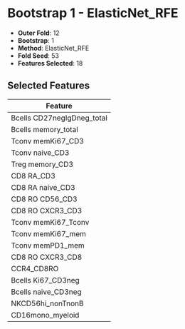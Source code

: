 # Bootstrap 1 - ElasticNet_RFE

- **Outer Fold**: 12
- **Bootstrap**: 1
- **Method**: ElasticNet_RFE
- **Fold Seed**: 53
- **Features Selected**: 18

## Selected Features

| Feature |
|---------|
| Bcells CD27negIgDneg_total |
| Bcells memory_total |
| Tconv memKi67_CD3 |
| Tconv naive_CD3 |
| Treg memory_CD3 |
| CD8 RA_CD3 |
| CD8 RA naive_CD3 |
| CD8 RO CD56_CD3 |
| CD8 RO CXCR3_CD3 |
| Tconv memKi67_Tconv |
| Tconv memKi67_mem |
| Tconv memPD1_mem |
| CD8 RO CXCR3_CD8 |
| CCR4_CD8RO |
| Bcells Ki67_CD3neg |
| Bcells naive_CD3neg |
| NKCD56hi_nonTnonB |
| CD16mono_myeloid |
